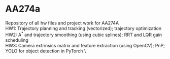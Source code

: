 # AA274a
Repository of all hw files and project work for AA274A \
HW1: Trajectory planning and tracking (vectorized); trajectory optimization \
HW2: A<sup>*</sup> and trajectory smoothing (using cubic splines); RRT and LQR gain scheduling \
HW3: Camera extrinsics matrix and feature extraction (using OpenCV); PnP; YOLO for object detection in PyTorch \

